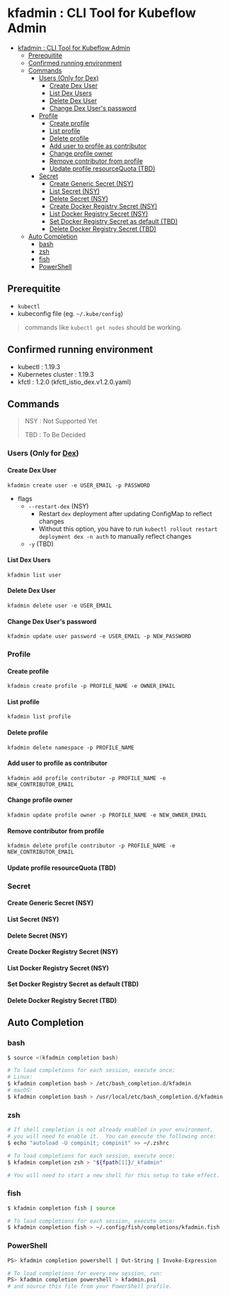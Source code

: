 
# kfadmin : CLI Tool for Kubeflow Admin

- [kfadmin : CLI Tool for Kubeflow Admin](#kfadmin--cli-tool-for-kubeflow-admin)
    - [Prerequitite](#prerequitite)
    - [Confirmed running environment](#confirmed-running-environment)
    - [Commands](#commands)
        - [Users (Only for Dex)](#users-only-for-dex)
            - [Create Dex User](#create-dex-user)
            - [List Dex Users](#list-dex-users)
            - [Delete Dex User](#delete-dex-user)
            - [Change Dex User's password](#change-dex-users-password)
        - [Profile](#profile)
            - [Create profile](#create-profile)
            - [List profile](#list-profile)
            - [Delete profile](#delete-profile)
            - [Add user to profile as contributor](#add-user-to-profile-as-contributor)
            - [Change profile owner](#change-profile-owner)
            - [Remove contributor from profile](#remove-contributor-from-profile)
            - [Update profile resourceQuota (TBD)](#update-profile-resourcequota-tbd)
        - [Secret](#secret)
            - [Create Generic Secret (NSY)](#create-generic-secret-nsy)
            - [List Secret (NSY)](#list-secret-nsy)
            - [Delete Secret (NSY)](#delete-secret-nsy)
            - [Create Docker Registry Secret (NSY)](#create-docker-registry-secret-nsy)
            - [List Docker Registry Secret (NSY)](#list-docker-registry-secret-nsy)
            - [Set Docker Registry Secret as default (TBD)](#set-docker-registry-secret-as-default-tbd)
            - [Delete Docker Registry Secret (TBD)](#delete-docker-registry-secret-tbd)
    - [Auto Completion](#auto-completion)
        - [bash](#bash)
        - [zsh](#zsh)
        - [fish](#fish)
        - [PowerShell](#powershell)

## Prerequitite

- `kubectl`
- kubeconfig file (eg. `~/.kube/config`)

> commands like `kubectl get nodes` should be working.

## Confirmed running environment

- kubectl : 1.19.3
- Kubernetes cluster : 1.19.3
- kfctl : 1.2.0 (kfctl_istio_dex.v1.2.0.yaml)

## Commands

> NSY : Not Supported Yet
>
> TBD : To Be Decided

### Users (Only for [Dex](https://www.kubeflow.org/docs/started/k8s/kfctl-istio-dex/))

#### Create Dex User

`kfadmin create user -e USER_EMAIL -p PASSWORD`

- flags
    - `--restart-dex` (NSY)
        - Restart `dex` deployment after updating ConfigMap to reflect changes
        - Without this option, you have to run `kubectl rollout restart deployment dex -n auth` to manually reflect changes
    - `-y` (TBD)

#### List Dex Users

`kfadmin list user`

#### Delete Dex User

`kfadmin delete user -e USER_EMAIL`

#### Change Dex User's password

`kfadmin update user password -e USER_EMAIL -p NEW_PASSWORD`

### Profile

#### Create profile

`kfadmin create profile -p PROFILE_NAME -e OWNER_EMAIL`

#### List profile

`kfadmin list profile`

#### Delete profile

`kfadmin delete namespace -p PROFILE_NAME`

#### Add user to profile as contributor

`kfadmin add profile contributor -p PROFILE_NAME -e NEW_CONTRIBUTOR_EMAIL`

#### Change profile owner

`kfadmin update profile owner -p PROFILE_NAME -e NEW_OWNER_EMAIL`

#### Remove contributor from profile

`kfadmin delete profile contributor -p PROFILE_NAME -e NEW_CONTRIBUTOR_EMAIL`

#### Update profile resourceQuota (TBD)

### Secret

#### Create Generic Secret (NSY)

#### List Secret (NSY)

#### Delete Secret (NSY)

#### Create Docker Registry Secret (NSY)

#### List Docker Registry Secret (NSY)

#### Set Docker Registry Secret as default (TBD)

#### Delete Docker Registry Secret (TBD)

## Auto Completion

### bash

```bash
$ source <(kfadmin completion bash)

# To load completions for each session, execute once:
# Linux:
$ kfadmin completion bash > /etc/bash_completion.d/kfadmin
# macOS:
$ kfadmin completion bash > /usr/local/etc/bash_completion.d/kfadmin
```

### zsh

```bash
# If shell completion is not already enabled in your environment,
# you will need to enable it.  You can execute the following once:
$ echo "autoload -U compinit; compinit" >> ~/.zshrc

# To load completions for each session, execute once:
$ kfadmin completion zsh > "${fpath[1]}/_kfadmin"

# You will need to start a new shell for this setup to take effect.
```

### fish

```bash
$ kfadmin completion fish | source

# To load completions for each session, execute once:
$ kfadmin completion fish > ~/.config/fish/completions/kfadmin.fish
```

### PowerShell

```bash
PS> kfadmin completion powershell | Out-String | Invoke-Expression

# To load completions for every new session, run:
PS> kfadmin completion powershell > kfadmin.ps1
# and source this file from your PowerShell profile.
```

